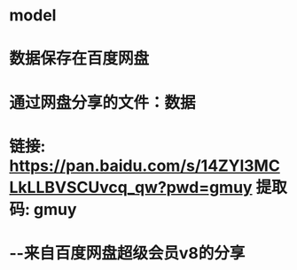 # model
# 数据保存在百度网盘
# 通过网盘分享的文件：数据
# 链接: https://pan.baidu.com/s/14ZYl3MCLkLLBVSCUvcq_qw?pwd=gmuy 提取码: gmuy 
# --来自百度网盘超级会员v8的分享

